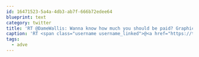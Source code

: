 ```yaml
---
id: 16471523-5a4a-4db3-ab7f-666b72edee64
blueprint: text
category: twitter
title: 'RT @DameWallis: Wanna know how much you should be paid? Graphic designer salaries across Canada via @freshgigs ow.ly/lgzpm #adve…'
caption: 'RT <span class="username username_linked">@<a href="https://twitter.com/DameWallis" title="">DameWallis</a></span>: Wanna know how much you should be paid? Graphic designer salaries across Canada via @freshgigs <a href="http://ow.ly/lgzpm" title="http://ow.ly/lgzpm" class="link link_untco">ow.ly/lgzpm</a> #adve…'
tags:
  - adve
---
```

